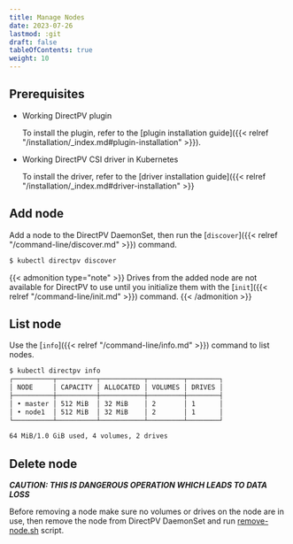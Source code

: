 ```yaml
---
title: Manage Nodes
date: 2023-07-26
lastmod: :git
draft: false
tableOfContents: true
weight: 10
---
```


## Prerequisites
* Working DirectPV plugin
 
  To install the plugin, refer to the [plugin installation guide]({{< relref "/installation/_index.md#plugin-installation" >}}).
* Working DirectPV CSI driver in Kubernetes

  To install the driver, refer to the [driver installation guide]({{< relref "/installation/_index.md#driver-installation" >}}

## Add node

Add a node to the DirectPV DaemonSet, then run the [`discover`]({{< relref "/command-line/discover.md" >}}) command. 

```sh
$ kubectl directpv discover
```

{{< admonition type="note" >}}
Drives from the added node are not available for DirectPV to use until you initialize them with the [`init`]({{< relref "/command-line/init.md" >}}) command.
{{< /admonition >}}

## List node

Use the [`info`]({{< relref "/command-line/info.md" >}}) command to list nodes. 

```sh
$ kubectl directpv info
┌──────────┬──────────┬───────────┬─────────┬────────┐
│ NODE     │ CAPACITY │ ALLOCATED │ VOLUMES │ DRIVES │
├──────────┼──────────┼───────────┼─────────┼────────┤
│ • master │ 512 MiB  │ 32 MiB    │ 2       │ 1      │
│ • node1  │ 512 MiB  │ 32 MiB    │ 2       │ 1      │
└──────────┴──────────┴───────────┴─────────┴────────┘

64 MiB/1.0 GiB used, 4 volumes, 2 drives

```

## Delete node
***CAUTION: THIS IS DANGEROUS OPERATION WHICH LEADS TO DATA LOSS***

Before removing a node make sure no volumes or drives on the node are in use, then remove the node from DirectPV DaemonSet and run [remove-node.sh](./tools/remove-node.sh) script.